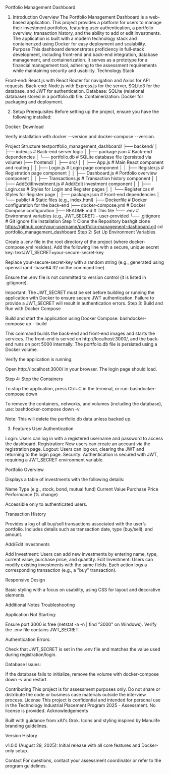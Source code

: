 Portfolio Management Dashboard
1. Introduction
Overview
The Portfolio Management Dashboard is a web-based application. This project provides a platform for users to manage their investment portfolios, featuring user authentication, a portfolio overview, transaction history, and the ability to add or edit investments. The application is built with a modern technology stack and containerized using Docker for easy deployment and scalability.
Purpose
This dashboard demonstrates proficiency in full-stack development, including front-end and back-end integration, database management, and containerization. It serves as a prototype for a financial management tool, adhering to the assessment requirements while maintaining security and usability.
Technology Stack

Front-end: React.js with React Router for navigation and Axios for API requests.
Back-end: Node.js with Express.js for the server, SQLite3 for the database, and JWT for authentication.
Database: SQLite (relational database) stored in a portfolio.db file.
Containerization: Docker for packaging and deployment.

2. Setup
Prerequisites
Before setting up the project, ensure you have the following installed:

Docker: Download

Verify installation with docker --version and docker-compose --version.



Project Structure
textportfolio_management_dashboard/
├── backend/
│   ├── index.js           # Back-end server logic
│   ├── package.json      # Back-end dependencies
│   └── portfolio.db      # SQLite database file (persisted via volume)
├── frontend/
│   ├── src/
│   │   ├── App.js        # Main React component and routing
│   │   ├── Login.js      # Login page component
│   │   ├── Register.js   # Registration page component
│   │   ├── Dashboard.js  # Portfolio overview component
│   │   ├── Transactions.js # Transaction history component
│   │   ├── AddEditInvestment.js # Add/Edit investment component
│   │   ├── Login.css     # Styles for Login and Register pages
│   │   └── Register.css  # Styles for Register page
│   ├── package.json      # Front-end dependencies
│   └── public/           # Static files (e.g., index.html)
├── Dockerfile            # Docker configuration for the back-end
├── docker-compose.yml    # Docker Compose configuration
├── README.md             # This file
└── .env                  # Environment variables (e.g., JWT_SECRET) - user-provided
└── .gitignore            # Git ignore file
Installation
Step 1: Clone the Repository
bashgit clone https://github.com/your-username/portfolio-management-dashboard.git
cd portfolio_management_dashboard
Step 2: Set Up Environment Variables

Create a .env file in the root directory of the project (where docker-compose.yml resides).
Add the following line with a secure, unique secret key:
textJWT_SECRET=your-secure-secret-key

Replace your-secure-secret-key with a random string (e.g., generated using openssl rand -base64 32 on the command line).


Ensure the .env file is not committed to version control (it is listed in .gitignore).

Important: The JWT_SECRET must be set before building or running the application with Docker to ensure secure JWT authentication. Failure to provide a JWT_SECRET will result in authentication errors.
Step 3: Build and Run with Docker Compose

Build and start the application using Docker Compose:
bashdocker-compose up --build

This command builds the back-end and front-end images and starts the services.
The front-end is served on http://localhost:3000/, and the back-end runs on port 5000 internally.
The portfolio.db file is persisted using a Docker volume.


Verify the application is running:

Open http://localhost:3000/ in your browser. The login page should load.



Step 4: Stop the Containers

To stop the application, press Ctrl+C in the terminal, or run:
bashdocker-compose down

To remove the containers, networks, and volumes (including the database), use:
bashdocker-compose down -v

Note: This will delete the portfolio.db data unless backed up.



3. Features
User Authentication

Login: Users can log in with a registered username and password to access the dashboard.
Registration: New users can create an account via the registration page.
Logout: Users can log out, clearing the JWT and returning to the login page.
Security: Authentication is secured with JWT, requiring a JWT_SECRET environment variable.

Portfolio Overview

Displays a table of investments with the following details:

Name
Type (e.g., stock, bond, mutual fund)
Current Value
Purchase Price
Performance (% change)


Accessible only to authenticated users.

Transaction History

Provides a log of all buy/sell transactions associated with the user’s portfolio.
Includes details such as transaction date, type (buy/sell), and amount.

Add/Edit Investments

Add Investment: Users can add new investments by entering name, type, current value, purchase price, and quantity.
Edit Investment: Users can modify existing investments with the same fields.
Each action logs a corresponding transaction (e.g., a "buy" transaction).

Responsive Design

Basic styling with a focus on usability, using CSS for layout and decorative elements.

Additional Notes
Troubleshooting

Application Not Starting:

Ensure port 3000 is free (netstat -a -n | find "3000" on Windows).
Verify the .env file contains JWT_SECRET.


Authentication Errors:

Check that JWT_SECRET is set in the .env file and matches the value used during registration/login.


Database Issues:

If the database fails to initialize, remove the volume with docker-compose down -v and restart.



Contributing
This project is for assessment purposes only. Do not share or distribute the code or business case materials outside the interview process.
License
This project is confidential and intended for personal use in the Technology Industrial Placement Program 2025 - Assessment. No license is provided.
Acknowledgements

Built with guidance from xAI's Grok.
Icons and styling inspired by Manulife branding guidelines.

Version History

v1.0.0 (August 29, 2025): Initial release with all core features and Docker-only setup.

Contact
For questions, contact your assessment coordinator or refer to the program guidelines.
